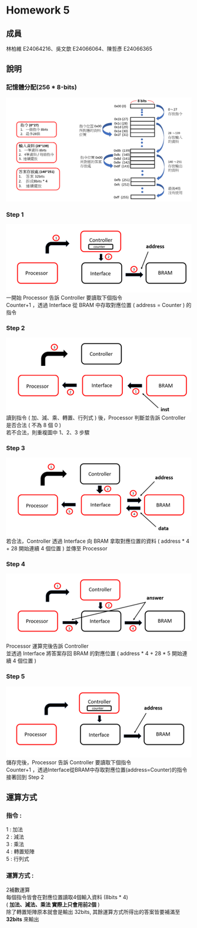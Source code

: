 # Homework 5
## 成員
林柏維 E24064216、吳文歆 E24066064、陳哲彥 E24066365
## 說明  
### 記憶體分配(256 * 8-bits)  
![1](images/1.PNG)  
### Step 1
![2](images/2.PNG)  
一開始 Processor 告訴 Controller 要讀取下個指令  
Counter+1 ，透過 Interface 從 BRAM 中存取對應位置 ( address = Counter ) 的指令 
### Step 2
![3](images/3.PNG)  
讀到指令 ( 加、減、乘、轉置、行列式 ) 後，Processor 判斷並告訴 Controller 是否合法 ( 不為 8 個 0 )  
若不合法，則重複圖中 1、2、3 步驟  
### Step 3
![4](images/4.PNG)  
若合法，Controller 透過 Interface 向 BRAM 拿取對應位置的資料 ( address * 4 + 28 開始連續 4 個位置 ) 並傳至 Processor  
### Step 4
![5](images/5.PNG)  
Processor 運算完後告訴 Controller  
並透過 Interface 將答案存回 BRAM 的對應位置 ( address * 4 + 28 * 5 開始連續 4 個位置 )  
### Step 5
![6](images/6.PNG)  
儲存完後，Processor 告訴 Controller 要讀取下個指令  
Counter+1 ，透過Interface從BRAM中存取對應位置(address=Counter)的指令  
接著回到 Step 2 
## 運算方式   
### 指令 :  
  1 : 加法  
  2 : 減法  
  3 : 乘法  
  4 : 轉置矩陣  
  5 : 行列式  
### 運算方式 :  
2補數運算  
每個指令皆會在對應位置讀取4個輸入資料 (8bits * 4)  
( **加法、減法、乘法 實際上只會用前2個** )  
除了轉置矩陣原本就會是輸出 32bits, 其餘運算方式所得出的答案皆要補滿至 **32bits** 來輸出  
